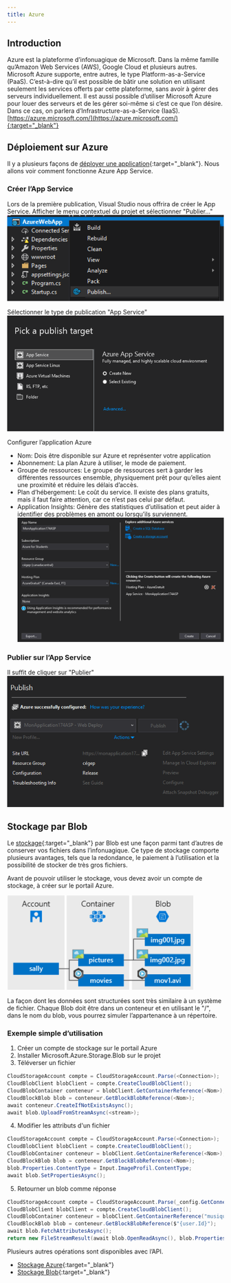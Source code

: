 ```yaml
---
title: Azure
---
```


## Introduction
Azure est la plateforme d’infonuagique de Microsoft. Dans la même famille qu’Amazon Web Services (AWS), Google Cloud et plusieurs autres. Microsoft Azure supporte, entre autres, le type Platform-as-a-Service (PaaS). C’est-à-dire qu’il est possible de bâtir une solution en utilisant seulement les services offerts par cette plateforme, sans avoir à gérer des serveurs individuellement. Il est aussi possible d’utiliser Microsoft Azure pour louer des serveurs et de les gérer soi-même si c’est ce que l’on désire. Dans ce cas, on parlera d’Infrastructure-as-a-Service (IaaS).  
[https://azure.microsoft.com/](https://azure.microsoft.com/){:target="_blank"}

## Déploiement sur Azure
Il y a plusieurs façons de [déployer une application](https://docs.microsoft.com/en-us/visualstudio/deployment/quickstart-deploy-to-azure){:target="_blank"}. Nous allons voir comment fonctionne Azure App Service.

### Créer l’App Service
Lors de la première publication, Visual Studio nous offrira de créer le App Service.
Afficher le menu contextuel du projet et sélectionner "Publier..."
![Publication](images/azure-app-service-1.png)
 
Sélectionner le type de publication "App Service"
![Publier App Service](images/azure-app-service-2.png)
 
Configurer l’application Azure
-	Nom: Dois être disponible sur Azure et représenter votre application
-	Abonnement: La plan Azure à utiliser, le mode de paiement.
-	Groupe de ressources: Le groupe de ressources sert à garder les différentes ressources ensemble, physiquement prêt pour qu’elles aient une proximité et réduire les délais d’accès.
-	Plan d’hébergement: Le coût du service. Il existe des plans gratuits, mais il faut faire attention, car ce n’est pas celui par défaut.
-	Application Insights: Génère des statistiques d’utilisation et peut aider à identifier des problèmes en amont ou lorsqu’ils surviennent.
![Configurer App Service](images/azure-app-service-3.png)

 
### Publier sur l’App Service
Il suffit de cliquer sur "Publier"
![Publier](images/azure-app-service-4.png)
 
## Stockage par Blob
Le [stockage](https://docs.microsoft.com/en-us/azure/storage/){:target="_blank"} par Blob est une façon parmi tant d’autres de conserver vos fichiers dans l’infonuagique. Ce type de stockage comporte plusieurs avantages, tels que la redondance, le paiement à l’utilisation et la possibilité de stocker de très gros fichiers.

Avant de pouvoir utiliser le stockage, vous devez avoir un compte de stockage, à créer sur le portail Azure.

![Blob](images/blob-1.png)

La façon dont les données sont structurées sont très similaire à un système de fichier. Chaque Blob doit être dans un conteneur et en utilisant le "/", dans le nom du blob, vous pourrez simuler l’appartenance à un répertoire.

### Exemple simple d’utilisation

1. Créer un compte de stockage sur le portail Azure
2. Installer Microsoft.Azure.Storage.Blob sur le projet
3. Téléverser un fichier
```cs
CloudStorageAccount compte = CloudStorageAccount.Parse(<Connection>);
CloudBlobClient blobClient = compte.CreateCloudBlobClient();
CloudBlobContainer conteneur = blobClient.GetContainerReference(<Nom>);
CloudBlockBlob blob = conteneur.GetBlockBlobReference(<Nom>);
await conteneur.CreateIfNotExistsAsync();
await blob.UploadFromStreamAsync(<stream>);
```
4. Modifier les attributs d'un fichier
```cs
CloudStorageAccount compte = CloudStorageAccount.Parse(<Connection>);
CloudBlobClient blobClient = compte.CreateCloudBlobClient();
CloudBlobContainer conteneur = blobClient.GetContainerReference(<Nom>);
CloudBlockBlob blob = conteneur.GetBlockBlobReference(<Nom>);
blob.Properties.ContentType = Input.ImageProfil.ContentType;
await blob.SetPropertiesAsync();
```
5. Retourner un blob comme réponse
```cs
CloudStorageAccount compte = CloudStorageAccount.Parse(_config.GetConnectionString("BlobStorage"));
CloudBlobClient blobClient = compte.CreateCloudBlobClient();
CloudBlobContainer conteneur = blobClient.GetContainerReference("musique");
CloudBlockBlob blob = conteneur.GetBlockBlobReference($"{user.Id}");
await blob.FetchAttributesAsync();
return new FileStreamResult(await blob.OpenReadAsync(), blob.Properties.ContentType);
```

Plusieurs autres opérations sont disponibles avec l’API.
- [Stockage Azure](https://docs.microsoft.com/en-us/dotnet/api/overview/azure/storage?view=azure-dotnet){:target="_blank"}
- [Stockage Blob](https://docs.microsoft.com/en-us/dotnet/api/microsoft.windowsazure.storage.blob?view=azure-dotnet){:target="_blank"}
 